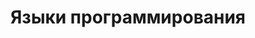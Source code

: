 ---
title: Языки программирования
layout: chapter
short_name: programming-language
permalink: /programming-language.html
---